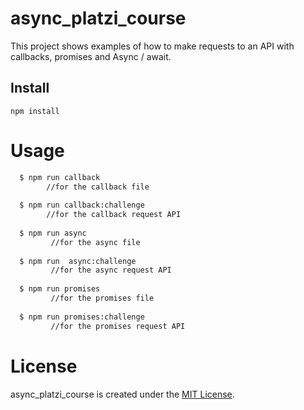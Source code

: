 # async_platzi_course

This project shows examples of how to make requests to an API with callbacks, promises and Async / await.

## Install

```npm
npm install
```

# Usage

```bash
  $ npm run callback
        //for the callback file
        
  $ npm run callback:challenge
        //for the callback request API
        
  $ npm run async
         //for the async file
         
  $ npm run  async:challenge
         //for the async request API
         
  $ npm run promises
         //for the promises file
         
  $ npm run promises:challenge
         //for the promises request API
```

# License
async_platzi_course is created under the [MIT License](https://opensource.org/licenses/MIT).
